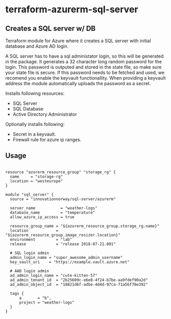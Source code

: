 # terraform-azurerm-sql-server

## Creates a SQL server w/ DB
Terraform module for Azure where it creates a SQL server with initial database and Azure AD login. 

A SQL server has to have a sql administator login, so this will be generated in the package. It generates a 32 character long random password for the login. This password is outputed and stored in the state file, so make sure your state file is secure. If this password needs to be fetched and used, we recomend you enable the keyvault functionallity. When providing a keyvault address the module automatically uploads the password as a secret. 

Installs following resources:
- SQL Server
- SQL Database
- Active Directory Administrator

Optionally installs following: 
- Secret in a keyvault.
- Firewall rule for azure ip ranges. 

## Usage

```hcl

resource "azurerm_resource_group" "storage_rg" {
  name     = "storage-rg"
  location = "westeurope"
}

module "sql_server" {
  source = "innovationnorway/sql-server/azurerm"

  server_name           = "weather-logs"
  database_name         = "temperature"
  allow_azure_ip_access = true

  resource_group_name = "${azurerm_resource_group.storage_rg.name}"
  location            = "${azurerm_resource_group.image_resizer.location}"
  environment         = "lab"
  release             = "release 2018-07-21.001"

  # SQL login admin
  admin_login_name = "super_awesome_admin_username"
  key_vault_uri    = "https://example.vault.azure.net"

  # AAD login admin
  ad_admin_login_name = "cute-kitten-57"
  ad_admin_tenant_id  = "2b25609c-e6e8-4f24-b7be-aa9fdef90a2d"
  ad_admin_object_id  = "18821d6f-adbe-4d4d-97ca-71a56f70e392"

  tags {
      a       = "b",
      project = "weather-logs"
  }
}

```